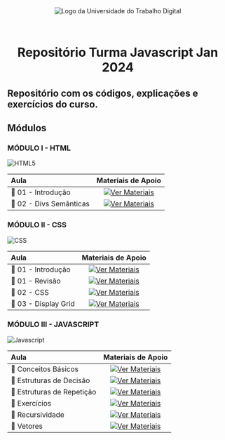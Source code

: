 <div align="center">
<img style="margin-bottom: 30px; "  src="https://www.cursosutd.inf.br/Digitalizacao/CMS/Imagem/30/30_F.png" alt="Logo da Universidade do Trabalho Digital">

# Repositório Turma Javascript Jan 2024
</div>

## Repositório com os códigos, explicações e exercícios do curso.

## Módulos

### MÓDULO I - HTML
![HTML5](https://img.shields.io/badge/html5-%23E34F26.svg?style=for-the-badge&logo=html5&logoColor=white)

 Aula | Materiais de Apoio
:-----| :----------------:
📁 01 - Introdução | [![Ver Materiais](https://img.shields.io/badge/Ver%20Materiais-0fa693?style=for-the-badge)](./M01_html/A01_introducao/)
📁 02 - Divs Semânticas | [![Ver Materiais](https://img.shields.io/badge/Ver%20Materiais-0fa693?style=for-the-badge)](./M01_html/A02_divs_semanticas/)


### MÓDULO II - CSS
![CSS](https://img.shields.io/badge/CSS3-1572B6?style=for-the-badge&logo=css3&logoColor=white)

 Aula | Materiais de Apoio
:-----| :----------------:
📁 01 - Introdução | [![Ver Materiais](https://img.shields.io/badge/Ver%20Materiais-0fa693?style=for-the-badge)](./M02_css/A01_css_introducao/)
📁 01 - Revisão | [![Ver Materiais](https://img.shields.io/badge/Ver%20Materiais-0fa693?style=for-the-badge)](./M02_css/A01_revisao/)
📁 02 - CSS | [![Ver Materiais](https://img.shields.io/badge/Ver%20Materiais-0fa693?style=for-the-badge)](./M02_css/A02_css/)
📁 03 - Display Grid | [![Ver Materiais](https://img.shields.io/badge/Ver%20Materiais-0fa693?style=for-the-badge)](./M02_css/A03_display_grid/)


### MÓDULO III - JAVASCRIPT
![Javascript](https://img.shields.io/badge/JavaScript-323330?style=for-the-badge&logo=javascript&logoColor=F7DF1E)

 Aula | Materiais de Apoio
:-----| :----------------:
📁 Conceitos Básicos | [![Ver Materiais](https://img.shields.io/badge/Ver%20Materiais-0fa693?style=for-the-badge)](./M03_javascript/ConceitosBásicos/)
📁 Estruturas de Decisão | [![Ver Materiais](https://img.shields.io/badge/Ver%20Materiais-0fa693?style=for-the-badge)](./M03_javascript/EstruturaDeDecisao/)
📁 Estruturas de Repetição | [![Ver Materiais](https://img.shields.io/badge/Ver%20Materiais-0fa693?style=for-the-badge)](./M03_javascript/EstruturaDeRepeticao/)
📁 Exercícios | [![Ver Materiais](https://img.shields.io/badge/Ver%20Materiais-0fa693?style=for-the-badge)](./M03_javascript/Exercicios/)
📁 Recursividade | [![Ver Materiais](https://img.shields.io/badge/Ver%20Materiais-0fa693?style=for-the-badge)](./M03_javascript/Recursividade/)
📁 Vetores | [![Ver Materiais](https://img.shields.io/badge/Ver%20Materiais-0fa693?style=for-the-badge)](./M03_javascript/vetores/)

